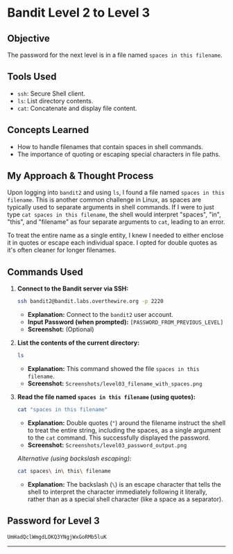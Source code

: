 # Bandit Level 2 to Level 3

## Objective
The password for the next level is in a file named `spaces in this filename`.

## Tools Used
* `ssh`: Secure Shell client.
* `ls`: List directory contents.
* `cat`: Concatenate and display file content.

## Concepts Learned
* How to handle filenames that contain spaces in shell commands.
* The importance of quoting or escaping special characters in file paths.

## My Approach & Thought Process
Upon logging into `bandit2` and using `ls`, I found a file named `spaces in this filename`. This is another common challenge in Linux, as spaces are typically used to separate arguments in shell commands. If I were to just type `cat spaces in this filename`, the shell would interpret "spaces", "in", "this", and "filename" as four separate arguments to `cat`, leading to an error.

To treat the entire name as a single entity, I knew I needed to either enclose it in quotes or escape each individual space. I opted for double quotes as it's often cleaner for longer filenames.

## Commands Used

1.  **Connect to the Bandit server via SSH:**
    ```bash
    ssh bandit2@bandit.labs.overthewire.org -p 2220
    ```
    * **Explanation:** Connect to the `bandit2` user account.
    * **Input Password (when prompted):** `[PASSWORD_FROM_PREVIOUS_LEVEL]`
    * **Screenshot:** (Optional)

2.  **List the contents of the current directory:**
    ```bash
    ls
    ```
    * **Explanation:** This command showed the file `spaces in this filename`.
    * **Screenshot:** `Screenshots/level03_filename_with_spaces.png` 

3.  **Read the file named `spaces in this filename` (using quotes):**
    ```bash
    cat "spaces in this filename"
    ```
    * **Explanation:** Double quotes (`"`) around the filename instruct the shell to treat the entire string, including the spaces, as a single argument to the `cat` command. This successfully displayed the password.
    * **Screenshot:** `Screenshots/level03_password_output.png`

    *Alternative (using backslash escaping):*
    ```bash
    cat spaces\ in\ this\ filename
    ```
    * **Explanation:** The backslash (`\`) is an escape character that tells the shell to interpret the character immediately following it literally, rather than as a special shell character (like a space as a separator).

## Password for Level 3
`UmHadQclWmgdLOKQ3YNgjWxGoRMb5luK`

---
